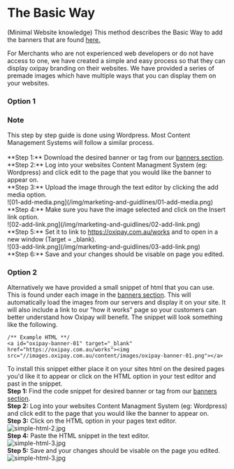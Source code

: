 # The Basic Way
(Minimal Website knowledge)
This method describes the Basic Way to add the banners that are found <a href="/guidelines/banners">here.</a>

For Merchants who are not experienced web developers or do not have access to one, we have created a simple and easy process so that they can display oxipay branding on their websites.
We have provided a series of premade images which have multiple ways that you can display them on your websites.

### Option 1
<div class="panel panel-primary">
  <div class="panel-heading">
    <h3 class="panel-title">Note</h3>
  </div>
  <div class="panel-body">
    This step by step guide is done using Wordpress. Most Content Management Systems will follow a similar process.
  </div>
</div>
<br>**Step 1:** Download the desired banner or tag from our <a href="/guidelines/banners">banners section</a>. 
<br>**Step 2:** Log into your websites Content Managment System (eg: Wordpress) and click edit to the page that you would like the banner to appear on.
<br>**Step 3:** Upload the image through the text editor by clicking the add media option.
<br>![01-add-media.png](/img/marketing-and-guidlines/01-add-media.png)
<br>**Step 4:** Make sure you have the image selected and click on the Insert link option.
<br>![02-add-link.png](/img/marketing-and-guidlines/02-add-link.png)
<br>**Step 5:** Set it to link to <a target="_blank" href="https://oxipay.com.au/works">https://oxipay.com.au/works</a> and to open in a new window (Target = _blank).
<br>![03-add-link.png](/img/marketing-and-guidlines/03-add-link.png)
<br>**Step 6:** Save and your changes should be visable on page you edited.

### Option 2

Alternatively we have provided a small snippet of html that you can use. This is found under each image in the <a href="/guidelines/banners">banners section</a>. This will automatically load the images from our servers and display it on your site. It will also include a link to our "how it works" page so your customers can better understand how Oxipay will benefit.
The snippet will look something like the following.
```
/** Example HTML **/
<a id="oxipay-banner-01" target="_blank" href="https://oxipay.com.au/works"><img src="//images.oxipay.com.au/content/images/oxipay-banner-01.png"></a>
```
To install this snippet either place it on your sites html on the desired pages you'd like it to appear or click on the HTML option in your test editor and past in the snippet.
<br>**Step 1:** Find the code snippet for desired banner or tag from our <a href="/guidelines/banners">banners section</a>. 
<br>**Step 2:** Log into your websites Content Managment System (eg: Wordpress) and click edit to the page that you would like the banner to appear on.
<br>**Step 3:** Click on the HTML option in your pages text editor.
<br>![simple-html-2.jpg](/img/marketing-and-guidlines/simple-html-1.jpg)
<br>**Step 4:** Paste the HTML snippet in the text editor.
<br>![simple-html-3.jpg](/img/marketing-and-guidlines/simple-html-2.jpg)
<br>**Step 5:** Save and your changes should be visable on the page you edited.
<br>![simple-html-3.jpg](/img/marketing-and-guidlines/simple-html-3.jpg)
